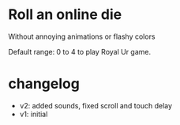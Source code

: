 # Roll an online die


Without annoying animations or flashy colors

Default range: 0 to 4 to play Royal Ur game.


# changelog

- v2: added sounds, fixed scroll and touch delay
- v1: initial